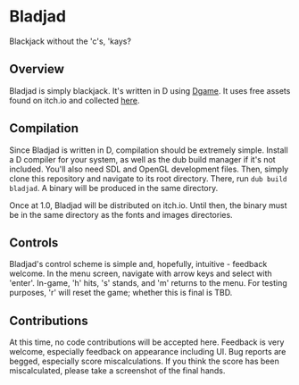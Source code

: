 # Bladjad
Blackjack without the 'c's, 'kays?

## Overview
Bladjad is simply blackjack. It's written in D using [Dgame](http://dgame-dev.de).
It uses free assets found on itch.io and collected [here](https://itch.io/c/1043053/blackjack-assets).

## Compilation
Since Bladjad is written in D, compilation should be extremely simple. Install a
D compiler for your system, as well as the dub build manager if it's not included.
You'll also need SDL and OpenGL development files.
Then, simply clone this repository and navigate to its root directory. There,
run `dub build bladjad`. A binary will be produced in the same directory.

Once at 1.0, Bladjad will be distributed on itch.io. Until then, the binary must
be in the same directory as the fonts and images directories.

## Controls
Bladjad's control scheme is simple and, hopefully, intuitive - feedback welcome.
In the menu screen, navigate with arrow keys and select with 'enter'.
In-game, 'h' hits, 's' stands, and 'm' returns to the menu. For testing purposes,
'r' will reset the game; whether this is final is TBD.

## Contributions
At this time, no code contributions will be accepted here. Feedback is very
welcome, especially feedback on appearance including UI. Bug reports are begged,
especially score miscalculations. If you think the score has been miscalculated,
please take a screenshot of the final hands.

